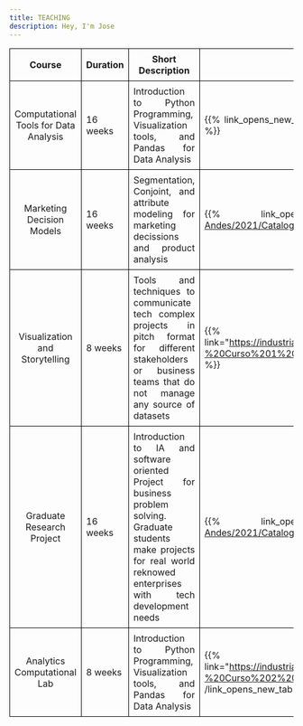 ```yaml
---
title: TEACHING
description: Hey, I'm Jose
---
```

<style>
table {
  border-collapse: collapse;
}

th {
  text-align: center;
  border: 1px solid black;
  padding: 8px;
}

td {
  text-align: justify;
  border: 1px solid black;
  padding: 8px;
}
</style>

| Course       | Duration | Short Description                                                                                      | Syllabus or Course Webpage| Role     | Period                                 |
|:-------------:|-----|---------------------------------------------------------------------------------------------------------|-------------------------|--------|--------------------------------------|
| Computational Tools for Data Analysis| 16 weeks  | Introduction to Python Programming, Visualization tools, and Pandas for Data Analysis            |  {{% link_opens_new_tab link="https://github.com/milogz/HCAD/tree/main" %}}HCAD{{% /link_opens_new_tab %}}                         | Assistant Professor          | 2021                                       |
| Marketing Decision Models      | 16 weeks  | Segmentation, Conjoint, and attribute modeling for marketing decissions and product analysis      | {{% link_opens_new_tab link="https://iq2.smartcatalogiq.com/Catalogs/Universidad-de-los-Andes/2021/Catalogo/Cursos/MIIA/4000/MIIA-4400" %}}MIIA 4400{{% /link_opens_new_tab %}}                        | Assistant Professor          | 2021                                        |
| Visualization and Storytelling     | 8 weeks  | Tools and techniques to communicate tech complex projects in pitch format for different stakeholders or business teams that do not manage any source of datasets          | {{% link_opens_new_tab link="https://industrial.uniandes.edu.co/sites/default/files/Programas/MIAD/Documentos/Semestre%202%20-%20Curso%201%20-%20Visualizaci%C3%B3n%20y%20Storytelling.pdf" %}}VyS{{% /link_opens_new_tab %}}                            | Assistant Professor          |   2023                                     |
| Graduate Research Project     | 16 weeks  | Introduction to IA and software oriented Project for business problem solving. Graduate students make projects for real world reknowed enterprises with tech development needs          | {{% link_opens_new_tab link="https://iq2.smartcatalogiq.com/Catalogs/Universidad-de-los-Andes/2021/Catalogo/Cursos/MIIA/4000/MIIA-4001" %}}MIIA 4001{{% /link_opens_new_tab %}}                          | Assistant Professor          | 2022                                       |
| Analytics Computational Lab     | 8 weeks  | Introduction to Python Programming, Visualization tools, and Pandas for Data Analysis          | {{% link_opens_new_tab link="https://industrial.uniandes.edu.co/sites/default/files/Programas/MIAD/Documentos/Semestre%201%20-%20Curso%202%20-%20Laboratorio%20Computacional%20de%20Analytics.pdf" %}}LCA{{% /link_opens_new_tab %}}                           | Assistant Professor          |  2022                                      |

